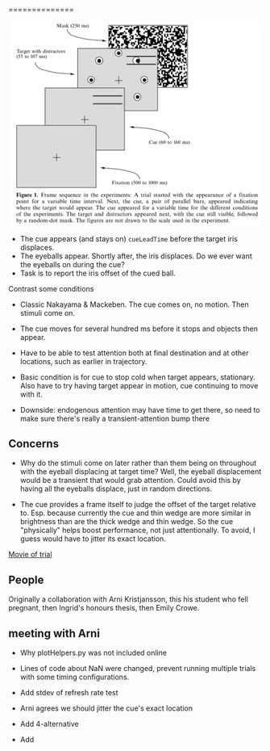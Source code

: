 ==============

![alt text](KristjanssonNakayamaMackeben_stim.png
 "Screencap of the KNM paper")

- The cue appears (and stays on) `cueLeadTime` before the target iris displaces.
- The eyeballs appear. Shortly after, the iris displaces. Do we ever want the eyeballs on during the cue? 
- Task is to report the iris offset of the cued ball.

Contrast some conditions

- Classic Nakayama & Mackeben. The cue comes on, no motion. Then stimuli come on.
- The cue moves for several hundred ms before it stops and objects then appear.
- Have to be able to test attention both at final destination and at other locations, such as earlier in trajectory.
- Basic condition is for cue to stop cold when target appears, stationary. Also have to try having target appear in motion, cue continuing to move with it.

- Downside: endogenous attention may have time to get there, so need to make sure there's really a transient-attention bump there

## Concerns

* Why do the stimuli come on later rather than them being on throughout with the eyeball displacing at target time? Well, the eyeball displacement would be a transient that would grab attention. Could avoid this by having all the eyeballs displace, just in random directions.

* The cue provides a frame itself to judge the offset of the target relative to. Esp. because currently the cue and thin wedge are more similar in brightness than are the thick wedge and thin wedge. So the cue "physically" helps boost performance, not just attentionally. To avoid, I guess would have to jitter its exact location.

[Movie of trial](../../exportedImages/out.webm)


## People

Originally a collaboration with Arni Kristjansson, this his student who fell pregnant, then Ingrid's honours thesis, then Emily Crowe.

## meeting with Arni

* Why plotHelpers.py was not included online

* Lines of code about NaN were changed, prevent running multiple trials with some timing configurations.

* Add stdev of refresh rate test

* Arni agrees we should jitter the cue's exact location

* Add 4-alternative

* Add 
